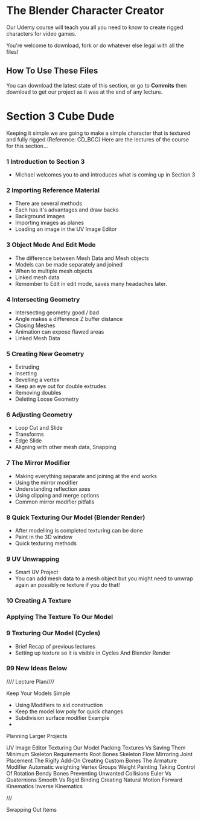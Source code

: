 
# The Blender Character Creator
Our Udemy course will teach you all you need to know to create rigged characters for video games.

You're welcome to download, fork or do whatever else legal with all the files!

## How To Use These Files
You can download the latest state of this section, or go to **Commits** then download to get our project as it was at the end of any lecture.

# Section 3 Cube Dude
Keeping it simple we are going to make a simple character that is textured and fully rigged (Reference: CD_BCC)
Here are the lectures of the course for this section...

### 1 Introduction to Section 3
+ Michael welcomes you to and introduces what is coming up in Section 3

### 2 Importing Reference Material
+ There are several methods
+ Each has it's advantages and draw backs
+ Background images
+ Importing images as planes
+ Loading an image in the UV Image Editor

### 3 Object Mode And Edit Mode
+ The difference between Mesh Data and Mesh objects
+ Models can be made separately and joined
+ When to multiple mesh objects
+ Linked mesh data
+ Remember to Edit in edit mode, saves many headaches later.

### 4 Intersecting Geometry
+ Intersecting geometry good / bad
+ Angle makes a difference Z buffer distance
+ Closing Meshes
+ Animation can expose flawed areas
+ Linked Mesh Data

### 5 Creating New Geometry
+ Extruding
+ Insetting
+ Bevelling a vertex
+ Keep an eye out for double extrudes
+ Removing doubles
+ Deleting Loose Geometry

### 6 Adjusting Geometry
+ Loop Cut and Slide
+ Transforms
+ Edge Slide
+ Aligning with other mesh data, Snapping

### 7 The Mirror Modifier
+ Making everything separate and joining at the end works
+ Using the mirror modifier
+ Understanding reflection axes
+ Using clipping and merge options
+ Common mirror modifier pitfalls

### 8 Quick Texturing Our Model (Blender Render)
+ After modelling is completed texturing can be done
+ Paint in the 3D window
+ Quick texturing methods

### 9 UV Unwrapping
+ Smart UV Project
+ You can add mesh data to a mesh object but you might need to unwrap again an possibly re texture if you do that!

### 10 Creating A Texture

### Applying The Texture To Our Model

### 9 Texturing Our Model (Cycles)
+ Brief Recap of previous lectures
+ Setting up texture so it is visible in Cycles And Blender Render
### 99 New Ideas Below
//// Lecture Plan////



Keep Your Models Simple
+ Using Modifiers to aid construction
+ Keep the model low poly for quick changes
+ Subdivision surface modifier Example
+

Planning Larger Projects





UV Image Editor
Texturing Our Model
Packing Textures Vs Saving Them
Minimum Skeleton Requirements
Root Bones
Skeleton Flow
Mirroring
Joint Placement
The Rigify Add-On
Creating Custom Bones
The Armature Modifier
Automatic weighting
Vertex Groups
Weight Painting
Taking Control Of Rotation
Bendy Bones
Preventing Unwanted Collisions
Euler Vs Quaternions
Smooth Vs Rigid Binding
Creating Natural Motion
Forward Kinematics
Inverse Kinematics

///

Swapping Out Items
